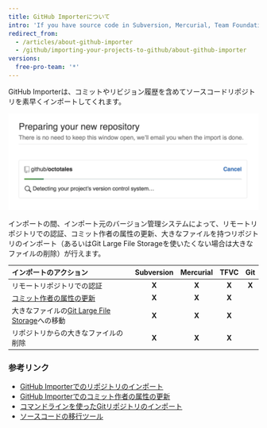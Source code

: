 ```yaml
---
title: GitHub Importerについて
intro: 'If you have source code in Subversion, Mercurial, Team Foundation Version Control (TFVC), or another Git repository, you can move it to GitHub using GitHub Importer.'
redirect_from:
  - /articles/about-github-importer
  - /github/importing-your-projects-to-github/about-github-importer
versions:
  free-pro-team: '*'
---
```


GitHub Importerは、コミットやリビジョン履歴を含めてソースコードリポジトリを素早くインポートしてくれます。

![リポジトリのインポートのgif](/assets/images/help/importer/github-importer.gif)

インポートの間、インポート元のバージョン管理システムによって、リモートリポジトリでの認証、コミット作者の属性の更新、大きなファイルを持つリポジトリのインポート（あるいはGit Large File Storageを使いたくない場合は大きなファイルの削除）が行えます。

| インポートのアクション                                                                       | Subversion | Mercurial | TFVC  |  Git  |
|:--------------------------------------------------------------------------------- |:----------:|:---------:|:-----:|:-----:|
| リモートリポジトリでの認証                                                                     |   **X**    |   **X**   | **X** | **X** |
| [コミット作者の属性の更新](/articles/updating-commit-author-attribution-with-github-importer) |   **X**    |   **X**   | **X** |       |
| 大きなファイルの[Git Large File Storage](/articles/about-git-large-file-storage)への移動      |   **X**    |   **X**   | **X** |       |
| リポジトリからの大きなファイルの削除                                                                |   **X**    |   **X**   | **X** |       |

### 参考リンク

- [GitHub Importerでのリポジトリのインポート](/articles/importing-a-repository-with-github-importer)
- [GitHub Importerでのコミット作者の属性の更新](/articles/updating-commit-author-attribution-with-github-importer)
- [コマンドラインを使ったGitリポジトリのインポート](/articles/importing-a-git-repository-using-the-command-line)
- [ソースコードの移行ツール](/articles/source-code-migration-tools)
